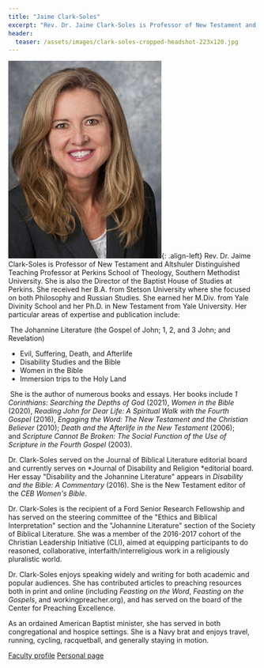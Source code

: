 ```yaml
---
title: "Jaime Clark-Soles"
excerpt: "Rev. Dr. Jaime Clark-Soles is Professor of New Testament and Altshuler Distinguished Teaching Professor at Perkins School of Theology, Southern Methodist University."
header:
  teaser: /assets/images/clark-soles-cropped-headshot-223x120.jpg
---
```

![image-left](/assets/images/clark-soles-cropped-headshot-300x400.jpg){: .align-left} Rev. Dr. Jaime Clark-Soles is Professor of New Testament and Altshuler Distinguished Teaching Professor at Perkins School of Theology, Southern Methodist University. She is also the Director of the Baptist House of Studies at Perkins. She received her B.A. from Stetson University where she focused on both Philosophy and Russian Studies. She earned her M.Div. from Yale Divinity School and her Ph.D. in New Testament from Yale University. Her particular areas of expertise and publication include:

 The Johannine Literature (the Gospel of John; 1, 2, and 3 John; and Revelation)

-   Evil, Suffering, Death, and Afterlife
-   Disability Studies and the Bible
-   Women in the Bible
-   Immersion trips to the Holy Land

 She is the author of numerous books and essays. Her books include *1 Corinthians: Searching the Depths of God* (2021), *Women in the Bible* (2020), *Reading John for Dear Life: A Spiritual Walk with the Fourth Gospel* (2016), *Engaging the Word: The New Testament and the Christian Believer* (2010); *Death and the Afterlife in the New Testament* (2006); and *Scripture Cannot Be Broken: The Social Function of the Use of Scripture in the Fourth Gospel* (2003).

Dr. Clark-Soles served on the Journal of Biblical Literature editorial board and currently serves on *Journal of Disability and Religion *editorial board. Her essay "Disability and the Johannine Literature" appears in *Disability and the Bible: A Commentary* (2016). She is the New Testament editor of the *CEB Women's Bible*.

Dr. Clark-Soles is the recipient of a Ford Senior Research Fellowship and has served on the steering committee of the "Ethics and Biblical Interpretation" section and the "Johannine Literature" section of the Society of Biblical Literature. She was a member of the 2016-2017 cohort of the Christian Leadership Initiative (CLI), aimed at equipping participants to do reasoned, collaborative, interfaith/interreligious work in a religiously pluralistic world.

Dr. Clark-Soles enjoys speaking widely and writing for both academic and popular audiences. She has contributed articles to preaching resources both in print and online (including *Feasting on the Word*, *Feasting on the Gospels*, and workingpreacher.org), and has served on the board of the Center for Preaching Excellence.

As an ordained American Baptist minister, she has served in both congregational and hospice settings. She is a Navy brat and enjoys travel, running, cycling, racquetball, and generally staying in motion.

[Faculty profile](https://www.smu.edu/Perkins/FacultyAcademics/FacultyListingA-Z/Clark-Soles)
[Personal page](http://jaimeclarksoles.com/about-me/)